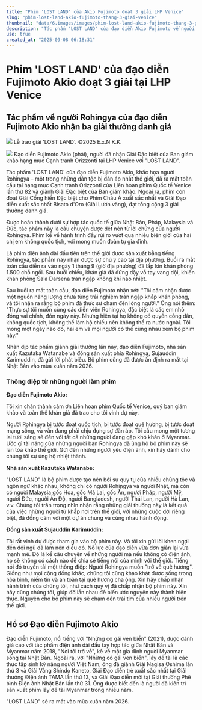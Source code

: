 ```yaml
---
title: "Phim 'LOST LAND' của Akio Fujimoto đoạt 3 giải LHP Venice"
slug: "phim-lost-land-akio-fujimoto-thang-3-giai-venice"
thumbnail: "data/6.images/images/phim-lost-land-akio-fujimoto-thang-3-giai-venice.webp"
description: "Tác phẩm 'LOST LAND' của đạo diễn Akio Fujimoto về người Rohingya đã giành ba giải thưởng tại Liên hoan phim Quốc tế Venice."
use: true
created_at: "2025-09-08 06:18:31"
---
```


# Phim 'LOST LAND' của đạo diễn Fujimoto Akio đoạt 3 giải tại LHP Venice

## Tác phẩm về người Rohingya của đạo diễn Fujimoto Akio nhận ba giải thưởng danh giá

![](/images/20250907-00000005-cine-000-1-view.webp)
Lễ trao giải 'LOST LAND'. ©2025 E.x.N K.K.

![](/images/20250907-39070819-nksports-000-5-view.webp)
Đạo diễn Fujimoto Akio (phải), người đã nhận Giải Đặc biệt của Ban giám khảo hạng mục Cạnh tranh Orizzonti tại LHP Venice với "LOST LAND".

Tác phẩm 'LOST LAND' của đạo diễn Fujimoto Akio, khắc họa người Rohingya – một trong những dân tộc bị đàn áp nhất thế giới, đã ra mắt toàn cầu tại hạng mục Cạnh tranh Orizzonti của Liên hoan phim Quốc tế Venice lần thứ 82 và giành Giải Đặc biệt của Ban giám khảo. Ngoài ra, phim còn đoạt Giải Cống hiến Đặc biệt cho Phim Châu Á xuất sắc nhất và Giải Đạo diễn xuất sắc nhất Bisato d'Oro (Giải Lươn vàng), đạt tổng cộng 3 giải thưởng danh giá.

Được hoàn thành dưới sự hợp tác quốc tế giữa Nhật Bản, Pháp, Malaysia và Đức, tác phẩm này là câu chuyện được dệt nên từ lời chứng của người Rohingya. Phim kể về hành trình đầy rủi ro vượt qua nhiều biên giới của hai chị em không quốc tịch, với mong muốn đoàn tụ gia đình.

Là phim điện ảnh dài đầu tiên trên thế giới được sản xuất bằng tiếng Rohingya, tác phẩm này nhận được sự chú ý cao tại địa phương. Buổi ra mắt toàn cầu diễn ra vào ngày 1 tháng 9 (giờ địa phương) đã lấp kín khán phòng 1.500 chỗ ngồi. Sau buổi chiếu, khán giả đã đứng dậy vỗ tay vang dội, khiến khán phòng Sala Darsena tràn ngập không khí náo nhiệt.

Sau buổi ra mắt toàn cầu, đạo diễn Fujimoto nhận xét: "Tôi cảm nhận được một nguồn năng lượng chưa từng trải nghiệm tràn ngập khắp khán phòng, và tôi nhận ra rằng bộ phim đã thực sự chạm đến lòng người." Ông nói thêm: "Thực sự tôi muốn cùng các diễn viên Rohingya, đặc biệt là các em nhỏ đóng vai chính, đón ngày này. Nhưng hiện tại họ không có quyền công dân, không quốc tịch, không thể làm hộ chiếu nên không thể ra nước ngoài. Tôi mong một ngày nào đó, hai em và mọi người có thể cùng nhau xem bộ phim này."

Nhân dịp tác phẩm giành giải thưởng lần này, đạo diễn Fujimoto, nhà sản xuất Kazutaka Watanabe và đồng sản xuất phía Rohingya, Sujauddin Karimuddin, đã gửi lời phát biểu. Bộ phim cũng đã được ấn định ra mắt tại Nhật Bản vào mùa xuân năm 2026.

### Thông điệp từ những người làm phim

**Đạo diễn Fujimoto Akio:**

Tôi xin chân thành cảm ơn Liên hoan phim Quốc tế Venice, quý ban giám khảo và toàn thể khán giả đã trao cho tôi vinh dự này.

Người Rohingya bị tước đoạt quốc tịch,
bị tước đoạt quê hương,
bị tước đoạt mạng sống,
và vẫn đang phải chịu đựng sự đàn áp.
Tôi cầu mong một tương lai tươi sáng sẽ đến với tất cả những người đang gặp khó khăn ở Myanmar.
Ước gì tài năng của những người bạn Rohingya đã ủng hộ bộ phim này sẽ lan tỏa khắp thế giới.
Gửi đến những người yêu điện ảnh, xin hãy dành cho chúng tôi sự ủng hộ nhiệt thành.

**Nhà sản xuất Kazutaka Watanabe:**

"LOST LAND" là bộ phim được tạo nên bởi sự quy tụ của nhiều chủng tộc và ngôn ngữ khác nhau, không chỉ có người Rohingya và người Nhật, mà còn có người Malaysia gốc Hoa, gốc Mã Lai, gốc Ấn, người Pháp, người Mỹ, người Đức, người Ấn Độ, người Bangladesh, người Thái Lan, người Hà Lan, v.v. Chúng tôi trân trọng nhìn nhận rằng những giải thưởng này là kết quả của việc những người từ khắp nơi trên thế giới, với những cuộc đời riêng biệt, đã đồng cảm với một dự án chung và cùng nhau hành động.

**Đồng sản xuất Sujauddin Karimuddin:**

Tôi rất vinh dự được tham gia vào bộ phim này. Và tôi xin gửi lời khen ngợi đến đội ngũ đã làm nên điều đó.
Nỗ lực của đạo diễn vừa đơn giản lại vừa mạnh mẽ. Đó là kể câu chuyện về những người mà nếu không có điện ảnh, họ sẽ không có cách nào để chia sẻ tiếng nói của mình với thế giới.
Tiếng nói đó truyền tải một thông điệp: Người Rohingya muốn "trở về quê hương". Giống như mọi cộng đồng khác, chúng tôi cũng khao khát được sống trong hòa bình, niềm tin và an toàn tại quê hương cha ông.
Xin hãy chấp nhận hành trình của chúng tôi, như cách quý vị đã chấp nhận bộ phim này. Xin hãy cùng chúng tôi, giúp đỡ lẫn nhau để biến ước nguyện này thành hiện thực.
Nguyện cho bộ phim này sẽ chạm đến trái tim của nhiều người trên thế giới.

## Hồ sơ Đạo diễn Fujimoto Akio

Đạo diễn Fujimoto, nổi tiếng với "Những cô gái ven biển" (2021), được đánh giá cao với tác phẩm điện ảnh dài đầu tay hợp tác giữa Nhật Bản và Myanmar năm 2018, "Nơi tôi trở về", kể về một gia đình người Myanmar sống tại Nhật Bản. Ngoài ra, với "Những cô gái ven biển", lấy đề tài là các thực tập sinh kỹ năng người Việt Nam, ông đã giành Giải Nagisa Oshima lần thứ 3 và Giải Vàng Shindo Kaneto, Giải Đạo diễn trẻ xuất sắc nhất tại Giải thưởng Điện ảnh TAMA lần thứ 13, và Giải Đạo diễn mới tại Giải thưởng Phê bình Điện ảnh Nhật Bản lần thứ 31. Ông được biết đến là người đã kiên trì sản xuất phim lấy đề tài Myanmar trong nhiều năm.

"LOST LAND" sẽ ra mắt vào mùa xuân năm 2026.